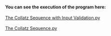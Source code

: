 #### You can see the execution of the program here:<br />

[The Collatz Sequence with Input Validation.py](http://pythontutor.com/visualize.html#code=def%20collatz%28number%29%3A%0A%20%20%20%20if%20number%20%25%202%20%3D%3D%200%3A%0A%20%20%20%20%20%20%20%20return%20number//2%0A%20%20%20%20else%3A%0A%20%20%20%20%20%20%20%20return%203*number%2B1%0A%20%20%20%20%0Atry%3A%0A%20%20%20%20print%28'Enter%20number%3A'%29%0A%20%20%20%20number%20%3D%20int%28input%28%29%29%0A%20%20%20%20n%3Dcollatz%28number%29%0A%20%20%20%20print%28n%29%0A%0A%20%20%20%20while%20n-1%20!%3D%200%3A%20%20%20%20%0A%20%20%20%20%20%20%20%20n%3Dcollatz%28n%29%0A%20%20%20%20%20%20%20%20print%28n%29%0A%0Aexcept%20ValueError%3A%0A%20%20%20%20print%28'You%20must%20enter%20an%20integer'%29&cumulative=false&curInstr=46&heapPrimitives=nevernest&mode=display&origin=opt-frontend.js&py=3&rawInputLstJSON=%5B%2210%22%5D&textReferences=false)<br />
<br />
[The Collatz Sequence.py](http://pythontutor.com/visualize.html#code=def%20collatz%28number%29%3A%0A%20%20%20%20if%20number%20%25%202%20%3D%3D%200%3A%0A%20%20%20%20%20%20%20%20return%20number//2%0A%20%20%20%20else%3A%0A%20%20%20%20%20%20%20%20return%203*number%2B1%0A%0Aprint%28'Enter%20number%3A'%29%0Anumber%20%3D%20int%28input%28%29%29%0A%0An%3Dcollatz%28number%29%0Aprint%28n%29%0A%0Awhile%20n-1%20!%3D%200%3A%20%20%20%20%0A%20%20%20%20n%3Dcollatz%28n%29%0A%20%20%20%20print%28n%29%0A&cumulative=false&curInstr=45&heapPrimitives=nevernest&mode=display&origin=opt-frontend.js&py=3&rawInputLstJSON=%5B%2210%22%5D&textReferences=false)
